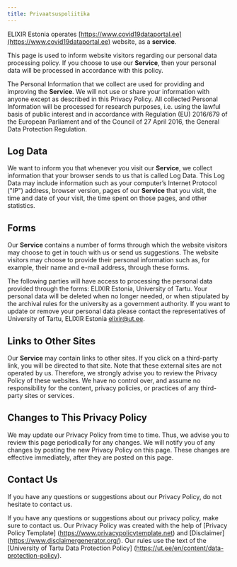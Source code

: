 ```yaml
---
title: Privaatsuspoliitika
---
```


ELIXIR Estonia operates [https://www.covid19dataportal.ee](https://www.covid19dataportal.ee) website, as a **service**.

This page is used to inform website visitors regarding our personal data processing policy. If you choose to use our **Service**, then your personal data will be processed in accordance with this policy.

The Personal Information that we collect are used for providing and improving the **Service**. We will not use or share your information with anyone except as described in this Privacy Policy. All collected Personal Information will be processed for research purposes, i.e. using the lawful basis of public interest and in accordance with Regulation (EU) 2016/679 of the European Parliament and of the Council of 27 April 2016, the General Data Protection Regulation.

## Log Data

We want to inform you that whenever you visit our **Service**, we collect information that your browser sends to us that is called Log Data. This Log Data may include information such as your computer’s Internet Protocol ("IP") address, browser version, pages of our **Service** that you visit, the time and date of your visit, the time spent on those pages, and other statistics.

## Forms

Our **Service** contains a number of forms through which the website visitors may choose to get in touch with us or send us suggestions. The website visitors may choose to provide their personal information such as, for example, their name and e-mail address, through these forms.

The following parties will have access to processing the personal data provided through the forms: ELIXIR Estonia, University of Tartu. Your personal data will be deleted when no longer needed, or when stipulated by the archival rules for the university as a government authority. If you want to update or remove your personal data please contact the representatives of University of Tartu, ELIXIR Estonia elixir@ut.ee.

## Links to Other Sites

Our **Service** may contain links to other sites. If you click on a third-party link, you will be directed to that site. Note that these external sites are not operated by us. Therefore, we strongly advise you to review the Privacy Policy of these websites. We have no control over, and assume no responsibility for the content, privacy policies, or practices of any third-party sites or services.

## Changes to This Privacy Policy

We may update our Privacy Policy from time to time. Thus, we advise you to review this page periodically for any changes. We will notify you of any changes by posting the new Privacy Policy on this page. These changes are effective immediately, after they are posted on this page.


## Contact Us
If you have any questions or suggestions about our Privacy Policy, do not hesitate to contact us.

If you have any questions or suggestions about our privacy policy, make sure to contact us. Our Privacy Policy was created with the help of [Privacy Policy Template] (https://www.privacypolicytemplate.net) and [Disclaimer] (https://www.disclaimergenerator.org/). Our rules use the text of the [University of Tartu Data Protection Policy] (https://ut.ee/en/content/data-protection-policy).
